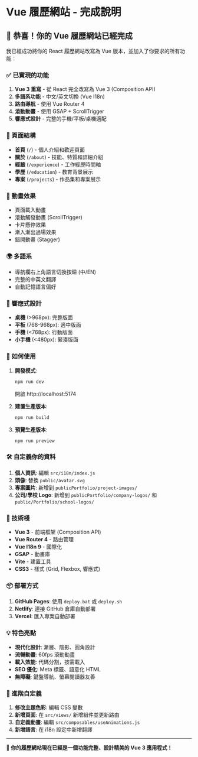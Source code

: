 # Vue 履歷網站 - 完成說明

## 🎉 恭喜！你的 Vue 履歷網站已經完成

我已經成功將你的 React 履歷網站改寫為 Vue 版本，並加入了你要求的所有功能：

### ✅ 已實現的功能

1. **Vue 3 重寫** - 從 React 完全改寫為 Vue 3 (Composition API)
2. **多語系功能** - 中文/英文切換 (Vue I18n)
3. **路由導航** - 使用 Vue Router 4
4. **滾動動畫** - 使用 GSAP + ScrollTrigger
5. **響應式設計** - 完整的手機/平板/桌機適配

### 📱 頁面結構

- **首頁** (`/`) - 個人介紹和歡迎頁面
- **關於** (`/about`) - 技能、特質和詳細介紹
- **經驗** (`/experience`) - 工作經歷時間軸
- **學歷** (`/education`) - 教育背景展示
- **專案** (`/projects`) - 作品集和專案展示

### 🎨 動畫效果

- 頁面載入動畫
- 滾動觸發動畫 (ScrollTrigger)
- 卡片懸停效果
- 漸入漸出過場效果
- 錯開動畫 (Stagger)

### 🌍 多語系

- 導航欄右上角語言切換按鈕 (中/EN)
- 完整的中英文翻譯
- 自動記憶語言偏好

### 📱 響應式設計

- **桌機** (>968px): 完整版面
- **平板** (768-968px): 適中版面
- **手機** (<768px): 行動版面
- **小手機** (<480px): 緊湊版面

### 🚀 如何使用

1. **開發模式**:
   ```bash
   npm run dev
   ```
   開啟 http://localhost:5174

2. **建置生產版本**:
   ```bash
   npm run build
   ```

3. **預覽生產版本**:
   ```bash
   npm run preview
   ```

### 🛠️ 自定義你的資料

1. **個人資訊**: 編輯 `src/i18n/index.js`
2. **頭像**: 替換 `public/avatar.svg`
3. **專案圖片**: 新增到 `publicPortfolio/project-images/`
4. **公司/學校 Logo**: 新增到 `publicPortfolio/company-logos/` 和 `public/Portfolio/school-logos/`

### 🎯 技術棧

- **Vue 3** - 前端框架 (Composition API)
- **Vue Router 4** - 路由管理
- **Vue I18n 9** - 國際化
- **GSAP** - 動畫庫
- **Vite** - 建置工具
- **CSS3** - 樣式 (Grid, Flexbox, 響應式)

### 📦 部署方式

1. **GitHub Pages**: 使用 `deploy.bat` 或 `deploy.sh`
2. **Netlify**: 連接 GitHub 倉庫自動部署
3. **Vercel**: 匯入專案自動部署

### 💡 特色亮點

- **現代化設計**: 漸層、陰影、圓角設計
- **流暢動畫**: 60fps 滾動動畫
- **載入效能**: 代碼分割，按需載入
- **SEO 優化**: Meta 標籤、語意化 HTML
- **無障礙**: 鍵盤導航、螢幕閱讀器友善

### 🔧 進階自定義

1. **修改主題色彩**: 編輯 CSS 變數
2. **新增頁面**: 在 `src/views/` 新增組件並更新路由
3. **自定義動畫**: 編輯 `src/composables/useAnimations.js`
4. **新增語言**: 在 i18n 設定中新增翻譯

---

**🎊 你的履歷網站現在已經是一個功能完整、設計精美的 Vue 3 應用程式！**
